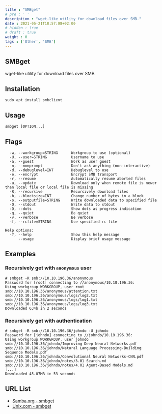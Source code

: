 ```yaml
---
title : "SMBget"
# pre : ' '
description : "wget-like utility for download files over SMB."
date : 2021-06-21T10:57:08+02:00
# hidden : true
# draft : true
weight : 0
tags : ['Other', 'SMB']
---
```


## SMBget

wget-like utility for download files over SMB

## Installation

```plain
sudo apt install smbclient
```

## Usage

```plain
smbget [OPTION...]
```

## Flags

```plain
  -w, --workgroup=STRING      Workgroup to use (optional)
  -U, --user=STRING           Username to use
  -a, --guest                 Work as user guest
  -n, --nonprompt             Don't ask anything (non-interactive)
  -d, --debuglevel=INT        Debuglevel to use
  -e, --encrypt               Encrypt SMB transport
  -r, --resume                Automatically resume aborted files
  -u, --update                Download only when remote file is newer than local file or local file is missing
  -R, --recursive             Recursively download files
  -b, --blocksize=INT         Change number of bytes in a block
  -o, --outputfile=STRING     Write downloaded data to specified file
  -O, --stdout                Write data to stdout
  -D, --dots                  Show dots as progress indication
  -q, --quiet                 Be quiet
  -v, --verbose               Be verbose
  -f, --rcfile=STRING         Use specified rc file

Help options:
  -?, --help                  Show this help message
      --usage                 Display brief usage message
```

## Examples

### Recursively get with `anonymous` user

```plain
# smbget -R smb://10.10.196.36/anonymous
Password for [root] connecting to //anonymous/10.10.196.36: 
Using workgroup WORKGROUP, user root
smb://10.10.196.36/anonymous/attention.txt
smb://10.10.196.36/anonymous/logs/log2.txt                                       
smb://10.10.196.36/anonymous/logs/log1.txt                                                                            
smb://10.10.196.36/anonymous/logs/log3.txt
Downloaded 634b in 2 seconds
```

### Recursively get with authentication

```plain
# smbget -R smb://10.10.196.36/johndo -U johndo
Password for [johndo] connecting to //johndo/10.10.196.36: 
Using workgroup WORKGROUP, user johndo
smb://10.10.196.36/johndo/Improving Deep Neural Networks.pdf                                                                                                                                                                              
smb://10.10.196.36/johndo/Natural Language Processing-Building Sequence Models.pdf
smb://10.10.196.36/johndo/Convolutional Neural Networks-CNN.pdf
smb://10.10.196.36/johndo/notes/3.01 Search.md
smb://10.10.196.36/johndo/notes/4.01 Agent-Based Models.md
[...]
Downloaded 45.07MB in 53 seconds
```

## URL List

* [Samba.org - smbget](https://www.samba.org/samba/docs/current/man-html/smbget.1.html)
* [Unix.com - smbget](https://www.unix.com/man-page/centos/1/smbget/)
